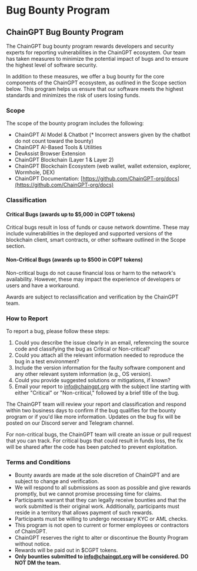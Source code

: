# Bug Bounty Program

## ChainGPT Bug Bounty Program

The ChainGPT bug bounty program rewards developers and security experts for reporting vulnerabilities in the ChainGPT ecosystem. Our team has taken measures to minimize the potential impact of bugs and to ensure the highest level of software security.

In addition to these measures, we offer a bug bounty for the core components of the ChainGPT ecosystem, as outlined in the Scope section below. This program helps us ensure that our software meets the highest standards and minimizes the risk of users losing funds.



### Scope

The scope of the bounty program includes the following:

* ChainGPT AI Model & Chatbot (\* Incorrect answers given by the chatbot do not count toward the bounty)
* ChainGPT AI-Based Tools & Utilities
* DevAssist Browser Extension
* ChainGPT Blockchain (Layer 1 & Layer 2)
* ChainGPT Blockchain Ecosystem (web wallet, wallet extension, explorer, Wormhole, DEX)
* ChainGPT Documentation: [https://github.com/ChainGPT-org/docs](https://github.com/ChainGPT-org/docs)



### Classification

#### Critical Bugs (awards up to $5,000 in CGPT tokens)

Critical bugs result in loss of funds or cause network downtime. These may include vulnerabilities in the deployed and supported versions of the blockchain client, smart contracts, or other software outlined in the Scope section.

#### Non-Critical Bugs (awards up to $500 in CGPT tokens)

Non-critical bugs do not cause financial loss or harm to the network's availability. However, these may impact the experience of developers or users and have a workaround.

Awards are subject to reclassification and verification by the ChainGPT team.



### How to Report

To report a bug, please follow these steps:

1. Could you describe the issue clearly in an email, referencing the source code and classifying the bug as Critical or Non-critical?
2. Could you attach all the relevant information needed to reproduce the bug in a test environment?
3. Include the version information for the faulty software component and any other relevant system information (e.g., OS version).
4. Could you provide suggested solutions or mitigations, if known?
5. Email your report to info@chaingpt.org with the subject line starting with either "Critical" or "Non-critical," followed by a brief title of the bug.

The ChainGPT team will review your report and classification and respond within two business days to confirm if the bug qualifies for the bounty program or if you'd like more information. Updates on the bug fix will be posted on our Discord server and Telegram channel.&#x20;

For non-critical bugs, the ChainGPT team will create an issue or pull request that you can track. For critical bugs that could result in funds loss, the fix will be shared after the code has been patched to prevent exploitation.



### Terms and Conditions

* Bounty awards are made at the sole discretion of ChainGPT and are subject to change and verification.
* We will respond to all submissions as soon as possible and give rewards promptly, but we cannot promise processing time for claims.
* Participants warrant that they can legally receive bounties and that the work submitted is their original work. Additionally, participants must reside in a territory that allows payment of such rewards.
* Participants must be willing to undergo necessary KYC or AML checks.
* This program is not open to current or former employees or contractors of ChainGPT.
* ChainGPT reserves the right to alter or discontinue the Bounty Program without notice.
* Rewards will be paid out in $CGPT tokens.
* **Only bounties submitted to info@chaingpt.org will be considered. DO NOT DM the team.**

